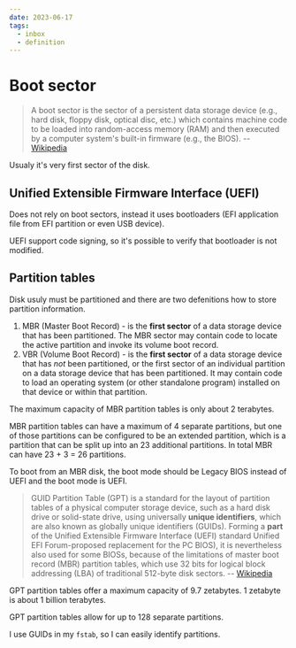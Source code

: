 ```yaml
---
date: 2023-06-17
tags:
  - inbox
  - definition
---
```


# Boot sector

> A boot sector is the sector of a persistent data storage device (e.g., hard
> disk, floppy disk, optical disc, etc.) which contains machine code to be
> loaded into random-access memory (RAM) and then executed by a computer
> system's built-in firmware (e.g., the BIOS).
> -- [Wikipedia](https://en.wikipedia.org/wiki/Boot_sector)

Usualy it's very first sector of the disk.

## Unified Extensible Firmware Interface (UEFI)

Does not rely on boot sectors, instead it uses bootloaders (EFI application file
from EFI partition or even USB device).

UEFI support code signing, so it's possible to verify that bootloader is not
modified.

## Partition tables

Disk usuly must be partitioned and there are two defenitions how to store
partition information.

1. MBR (Master Boot Record) - is the **first sector** of a data storage device
   that has been partitioned. The MBR sector may contain code to locate the active
   partition and invoke its volume boot record.
2. VBR (Volume Boot Record) - is the **first sector** of a data storage device
   that has *not* been partitioned, or the first sector of an individual partition
   on a data storage device that has been partitioned. It may contain code to
   load an operating system (or other standalone program) installed on that device
   or within that partition.

The maximum capacity of MBR partition tables is only about 2 terabytes.

MBR partition tables can have a maximum of 4 separate partitions, but one of
those partitions can be configured to be an extended partition, which is a
partition that can be split up into an 23 additional partitions. In total MBR
can have 23 + 3 = 26 partitions.

To boot from an MBR disk, the boot mode should be Legacy BIOS instead of UEFI
and the boot mode is UEFI.

> GUID Partition Table (GPT) is a standard for the layout of partition tables of
> a physical computer storage device, such as a hard disk drive or solid-state
> drive, using universally **unique identifiers**, which are also known as
> globally unique identifiers (GUIDs). Forming a **part** of the Unified
> Extensible Firmware Interface (UEFI) standard Unified EFI Forum-proposed
> replacement for the PC BIOS), it is nevertheless also used for some BIOSs,
> because of the limitations of master boot record (MBR) partition tables, which
> use 32 bits for logical block addressing (LBA) of traditional 512-byte disk
> sectors.
> -- [Wikipedia](https://en.wikipedia.org/wiki/GUID_Partition_Table)

GPT partition tables offer a maximum capacity of 9.7 zetabytes. 1 zetabyte is
about 1 billion terabytes.

GPT partition tables allow for up to 128 separate partitions.

I use GUIDs in my `fstab`, so I can easily identify partitions.
